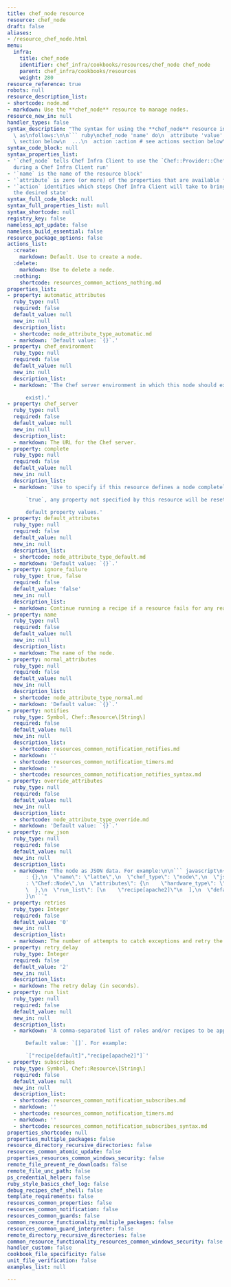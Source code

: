 ```yaml
---
title: chef_node resource
resource: chef_node
draft: false
aliases:
- /resource_chef_node.html
menu:
  infra:
    title: chef_node
    identifier: chef_infra/cookbooks/resources/chef_node chef_node
    parent: chef_infra/cookbooks/resources
    weight: 280
resource_reference: true
robots: null
resource_description_list:
- shortcode: node.md
- markdown: Use the **chef_node** resource to manage nodes.
resource_new_in: null
handler_types: false
syntax_description: "The syntax for using the **chef_node** resource in a recipe is\
  \ as\nfollows:\n\n``` ruby\nchef_node 'name' do\n  attribute 'value' # see properties\
  \ section below\n  ...\n  action :action # see actions section below\nend\n```"
syntax_code_block: null
syntax_properties_list:
- '`chef_node` tells Chef Infra Client to use the `Chef::Provider::ChefNode` provider
  during a Chef Infra Client run'
- '`name` is the name of the resource block'
- '`attribute` is zero (or more) of the properties that are available for this resource'
- '`action` identifies which steps Chef Infra Client will take to bring the node into
  the desired state'
syntax_full_code_block: null
syntax_full_properties_list: null
syntax_shortcode: null
registry_key: false
nameless_apt_update: false
nameless_build_essential: false
resource_package_options: false
actions_list:
  :create:
    markdown: Default. Use to create a node.
  :delete:
    markdown: Use to delete a node.
  :nothing:
    shortcode: resources_common_actions_nothing.md
properties_list:
- property: automatic_attributes
  ruby_type: null
  required: false
  default_value: null
  new_in: null
  description_list:
  - shortcode: node_attribute_type_automatic.md
  - markdown: 'Default value: `{}`.'
- property: chef_environment
  ruby_type: null
  required: false
  default_value: null
  new_in: null
  description_list:
  - markdown: 'The Chef server environment in which this node should exist (or does

      exist).'
- property: chef_server
  ruby_type: null
  required: false
  default_value: null
  new_in: null
  description_list:
  - markdown: The URL for the Chef server.
- property: complete
  ruby_type: null
  required: false
  default_value: null
  new_in: null
  description_list:
  - markdown: 'Use to specify if this resource defines a node completely. When

      `true`, any property not specified by this resource will be reset to

      default property values.'
- property: default_attributes
  ruby_type: null
  required: false
  default_value: null
  new_in: null
  description_list:
  - shortcode: node_attribute_type_default.md
  - markdown: 'Default value: `{}`.'
- property: ignore_failure
  ruby_type: true, false
  required: false
  default_value: 'false'
  new_in: null
  description_list:
  - markdown: Continue running a recipe if a resource fails for any reason.
- property: name
  ruby_type: null
  required: false
  default_value: null
  new_in: null
  description_list:
  - markdown: The name of the node.
- property: normal_attributes
  ruby_type: null
  required: false
  default_value: null
  new_in: null
  description_list:
  - shortcode: node_attribute_type_normal.md
  - markdown: 'Default value: `{}`.'
- property: notifies
  ruby_type: Symbol, Chef::Resource\[String\]
  required: false
  default_value: null
  new_in: null
  description_list:
  - shortcode: resources_common_notification_notifies.md
  - markdown: ''
  - shortcode: resources_common_notification_timers.md
  - markdown: ''
  - shortcode: resources_common_notification_notifies_syntax.md
- property: override_attributes
  ruby_type: null
  required: false
  default_value: null
  new_in: null
  description_list:
  - shortcode: node_attribute_type_override.md
  - markdown: 'Default value: `{}`.'
- property: raw_json
  ruby_type: null
  required: false
  default_value: null
  new_in: null
  description_list:
  - markdown: "The node as JSON data. For example:\n\n``` javascript\n{\n  \"overrides\"\
      : {},\n  \"name\": \"latte\",\n  \"chef_type\": \"node\",\n  \"json_class\"\
      : \"Chef::Node\",\n  \"attributes\": {\n    \"hardware_type\": \"laptop\"\n\
      \  },\n  \"run_list\": [\n    \"recipe[apache2]\"\n  ],\n  \"defaults\": {}\n\
      }\n```"
- property: retries
  ruby_type: Integer
  required: false
  default_value: '0'
  new_in: null
  description_list:
  - markdown: The number of attempts to catch exceptions and retry the resource.
- property: retry_delay
  ruby_type: Integer
  required: false
  default_value: '2'
  new_in: null
  description_list:
  - markdown: The retry delay (in seconds).
- property: run_list
  ruby_type: null
  required: false
  default_value: null
  new_in: null
  description_list:
  - markdown: 'A comma-separated list of roles and/or recipes to be applied.

      Default value: `[]`. For example:

      `["recipe[default]","recipe[apache2]"]`'
- property: subscribes
  ruby_type: Symbol, Chef::Resource\[String\]
  required: false
  default_value: null
  new_in: null
  description_list:
  - shortcode: resources_common_notification_subscribes.md
  - markdown: ''
  - shortcode: resources_common_notification_timers.md
  - markdown: ''
  - shortcode: resources_common_notification_subscribes_syntax.md
properties_shortcode: null
properties_multiple_packages: false
resource_directory_recursive_directories: false
resources_common_atomic_update: false
properties_resources_common_windows_security: false
remote_file_prevent_re_downloads: false
remote_file_unc_path: false
ps_credential_helper: false
ruby_style_basics_chef_log: false
debug_recipes_chef_shell: false
template_requirements: false
resources_common_properties: false
resources_common_notification: false
resources_common_guards: false
common_resource_functionality_multiple_packages: false
resources_common_guard_interpreter: false
remote_directory_recursive_directories: false
common_resource_functionality_resources_common_windows_security: false
handler_custom: false
cookbook_file_specificity: false
unit_file_verification: false
examples_list: null

---
```

